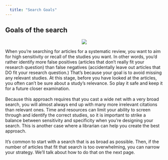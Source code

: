 ```yaml
---
  title: "Search Goals"
---
```


## Goals of the search

<center>
<img src="{{site.baseurl}}/img/fishnet.PNG">
</center>


When you’re searching for articles for a systematic review, you want to aim for high sensitivity or recall of the studies you want. In other words, you’d rather identify more false positives (articles that don’t really fit your research question) than false negatives  (accidentally leave out articles that DO fit your research question.) That’s because your goal is to avoid missing any relevant studies. At this stage, before you have looked at the articles, you often can’t be sure about a study’s relevance. So play it safe and keep it for a future closer examination. <br><br>
Because this approach requires that you cast a wide net with a very broad search, you will  almost always end up with many more irrelevant citations than relevant ones.  Time and resources can limit your ability to screen through and identify the correct studies, so it is important to strike a balance between sensitivity and specificity when you’re designing your search. This is another case where a librarian can help you create the best approach.<br><br>
It’s common to start with a search that is as broad as possible. Then, if the number of articles that fit that search is too overwhelming, you can narrow your strategy. We’ll talk about how to do that on the next page.  
